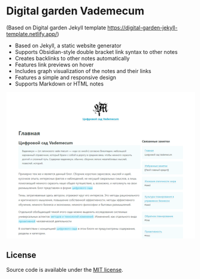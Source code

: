 
# Digital garden Vademecum
(Based on Digital garden Jekyll template https://digital-garden-jekyll-template.netlify.app/)



- Based on Jekyll, a static website generator
- Supports Obsidian-style double bracket link syntax to other notes
- Creates backlinks to other notes automatically
- Features link previews on hover
- Includes graph visualization of the notes and their links
- Features a simple and responsive design
- Supports Markdown or HTML notes

<img width="1522" alt="ScreenShot" src="https://github.com/Al7F4/vademecum/blob/master/vmpreview.png">

## License

Source code is available under the [MIT license](LICENSE.md).
